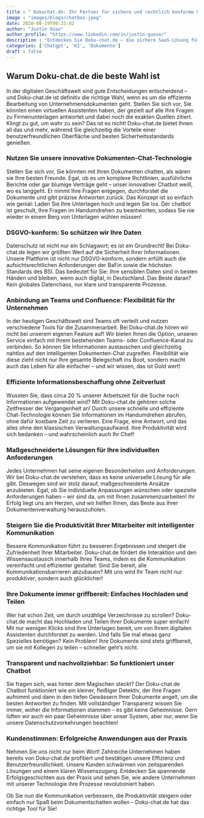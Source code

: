 ```yaml
---
title : " Dokuchat.de: Ihr Partner für sichere und rechtlich konforme Unternehmenskommunikation"
image : "images/blogs/chatbox.jpeg"
date: 2020-08-19T00:33:02
author: "Justin Güse"
author_profile: "https://www.linkedin.com/in/justin-guese/"
description : "Entdecken Sie Doku-chat.de – die sichere SaaS-Lösung für rechtlich konforme Unternehmenskommunikation. Chatten Sie direkt mit Ihren Dokumenten und optimieren Sie Wissenstransfer!"
categories: ['Chatgpt', 'KI', 'Dokumente']
draft : false
---
```


## Warum Doku-chat.de die beste Wahl ist  

In der digitalen Geschäftswelt sind gute Entscheidungen entscheidend – und Doku-chat.de ist definitiv die richtige Wahl, wenn es um die effiziente Bearbeitung von Unternehmensdokumenten geht. Stellen Sie sich vor, Sie könnten einen virtuellen Assistenten haben, der gezielt auf alle Ihre Fragen zu Firmenunterlagen antwortet und dabei noch die exakten Quellen zitiert. Klingt zu gut, um wahr zu sein? Das ist es nicht! Doku-chat.de bietet Ihnen all das und mehr, während Sie gleichzeitig die Vorteile einer benutzerfreundlichen Oberfläche und besten Sicherheitsstandards genießen.

### Nutzen Sie unsere innovative Dokumenten-Chat-Technologie  

Stellen Sie sich vor, Sie könnten mit Ihren Dokumenten chatten, als wären sie Ihre besten Freunde. Egal, ob es um komplexe Richtlinien, ausführliche Berichte oder gar blumige Verträge geht – unser innovativer Chatbot weiß, wo es langgeht. Er nimmt Ihre Fragen entgegen, durchforstet die Dokumente und gibt präzise Antworten zurück. Das Konzept ist so einfach wie genial: Laden Sie Ihre Unterlagen hoch und legen Sie los. Der chatbot ist geschult, Ihre Fragen im Handumdrehen zu beantworten, sodass Sie nie wieder in einem Berg von Unterlagen wühlen müssen!

### DSGVO-konform: So schützen wir Ihre Daten  

Datenschutz ist nicht nur ein Schlagwort; es ist ein Grundrecht! Bei Doku-chat.de legen wir größten Wert auf die Sicherheit Ihrer Informationen. Unsere Plattform ist nicht nur DSGVO-konform, sondern erfüllt auch die aufsichtsrechtlichen Anforderungen der BaFin sowie die höchsten Standards des BSI. Das bedeutet für Sie: Ihre sensiblen Daten sind in besten Händen und bleiben, wenn auch digital, in Deutschland. Das Beste daran? Kein globales Datenchaos, nur klare und transparente Prozesse.

### Anbindung an Teams und Confluence: Flexibilität für Ihr Unternehmen  

In der heutigen Geschäftswelt sind Teams oft verteilt und nutzen verschiedene Tools für die Zusammenarbeit. Bei Doku-chat.de hören wir nicht bei unserem eigenen Feature auf! Wir bieten Ihnen die Option, unseren Service einfach mit Ihrem bestehenden Teams- oder Confluence-Kanal zu verbinden. So können Sie Informationen austauschen und gleichzeitig nahtlos auf den intelligenten Dokumenten-Chat zugreifen. Flexibilität wie diese zieht nicht nur Ihre gesamte Belegschaft ins Boot, sondern macht auch das Leben für alle einfacher – und wir wissen, das ist Gold wert!

### Effiziente Informationsbeschaffung ohne Zeitverlust  

Wussten Sie, dass circa 20 % unserer Arbeitszeit für die Suche nach Informationen aufgewendet wird? Mit Doku-chat.de gehören solche Zeitfresser der Vergangenheit an! Durch unsere schnelle und effiziente Chat-Technologie können Sie Informationen im Handumdrehen abrufen, ohne dafür kostbare Zeit zu verlieren. Eine Frage, eine Antwort, und das alles ohne den klassischen Verwaltungsaufwand. Ihre Produktivität wird sich bedanken – und wahrscheinlich auch Ihr Chef!

### Maßgeschneiderte Lösungen für Ihre individuellen Anforderungen  

Jedes Unternehmen hat seine eigenen Besonderheiten und Anforderungen. Wir bei Doku-chat.de verstehen, dass es keine universelle Lösung für alle gibt. Deswegen sind wir stolz darauf, maßgeschneiderte Ansätze anzubieten. Egal, ob Sie individuelle Anpassungen wünschen oder spezielle Anforderungen haben – wir sind da, um mit Ihnen zusammenzuarbeiten! Ihr Erfolg liegt uns am Herzen, und wir helfen Ihnen, das Beste aus Ihrer Dokumentenverwaltung herauszuholen.

### Steigern Sie die Produktivität Ihrer Mitarbeiter mit intelligenter Kommunikation  

Bessere Kommunikation führt zu besseren Ergebnissen und steigert die Zufriedenheit Ihrer Mitarbeiter. Doku-chat.de fördert die Interaktion und den Wissensaustausch innerhalb Ihres Teams, indem es die Kommunikation vereinfacht und effizienter gestaltet. Sind Sie bereit, alle Kommunikationsbarrieren abzubauen? Mit uns wird Ihr Team nicht nur produktiver, sondern auch glücklicher!

### Ihre Dokumente immer griffbereit: Einfaches Hochladen und Teilen  

Wer hat schon Zeit, um durch unzählige Verzeichnisse zu scrollen? Doku-chat.de macht das Hochladen und Teilen Ihrer Dokumente super einfach! Mit nur wenigen Klicks sind Ihre Unterlagen bereit, um von Ihrem digitalen Assistenten durchforstet zu werden. Und falls Sie mal etwas ganz Spezielles benötigen? Kein Problem! Ihre Dokumente sind stets griffbereit, um sie mit Kollegen zu teilen – schneller geht’s nicht.

### Transparent und nachvollziehbar: So funktioniert unser Chatbot  

Sie fragen sich, was hinter dem Magischen steckt? Der Doku-chat.de Chatbot funktioniert wie ein kleiner, fleißiger Detektiv, der Ihre Fragen aufnimmt und dann in den tiefen Gewässern Ihrer Dokumente angelt, um die besten Antworten zu finden. Mit vollständiger Transparenz wissen Sie immer, woher die Informationen stammen – es gibt keine Geheimnisse. Gern lüften wir auch ein paar Geheimnisse über unser System, aber nur, wenn Sie unsere Datenschutzvorkehrungen beachten!

### Kundenstimmen: Erfolgreiche Anwendungen aus der Praxis  

Nehmen Sie uns nicht nur beim Wort! Zahlreiche Unternehmen haben bereits von Doku-chat.de profitiert und bestätigen unsere Effizienz und Benutzerfreundlichkeit. Unsere Kunden schwärmen von zeitsparenden Lösungen und einem klaren Wissenszugang. Entdecken Sie spannende Erfolgsgeschichten aus der Praxis und sehen Sie, wie andere Unternehmen mit unserer Technologie ihre Prozesse revolutioniert haben. 

Ob Sie nun die Kommunikation verbessern, die Produktivität steigern oder einfach nur Spaß beim Dokumentschatten wollen – Doku-chat.de hat das richtige Tool für Sie!